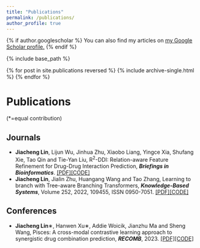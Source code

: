 ```yaml
---
title: "Publications"
permalink: /publications/
author_profile: true
---
```


{% if author.googlescholar %}
  You can also find my articles on <u><a href="{{author.googlescholar}}">my Google Scholar profile</a>.</u>
{% endif %}

{% include base_path %}

{% for post in site.publications reversed %}
  {% include archive-single.html %}
{% endfor %}

# Publications
(*=equal contribution)
## Journals
- **Jiacheng Lin**, Lijun Wu, Jinhua Zhu, Xiaobo Liang, Yingce Xia, Shufang Xie, Tao Qin and Tie-Yan Liu, R<sup>2</sup>-DDI: Relation-aware Feature Refinement for Drug-Drug Interaction Prediction, **_Briefings in Bioinformatics_**. [[PDF]](https://academic.oup.com/bib/advance-article/doi/10.1093/bib/bbac576/6961471?utm_source=authortollfreelink&utm_campaign=bib&utm_medium=email&guestAccessKey=189b0995-bc41-40fc-b625-bf34b44ff21e&login=true)[[CODE]](https://github.com/linjc16/R2-DDI)
- **Jiacheng Lin**, Jialin Zhu, Huangang Wang and Tao Zhang, Learning to branch with Tree-aware Branching Transformers, **_Knowledge-Based Systems_**, Volume 252, 2022, 109455, ISSN 0950-7051. [[PDF]](https://www.sciencedirect.com/science/article/pii/S0950705122007298)[[CODE]](https://github.com/linjc16/TBranT)
## Conferences
- **Jiacheng Lin**∗, Hanwen Xu∗, Addie Woicik, Jianzhu Ma and Sheng Wang, Pisces: A cross-modal contrastive learning approach to synergistic drug combination prediction, **_RECOMB_**, 2023. [[PDF]](https://www.biorxiv.org/content/10.1101/2022.11.21.517439v1)[[CODE]](https://github.com/linjc16/Pisces)
